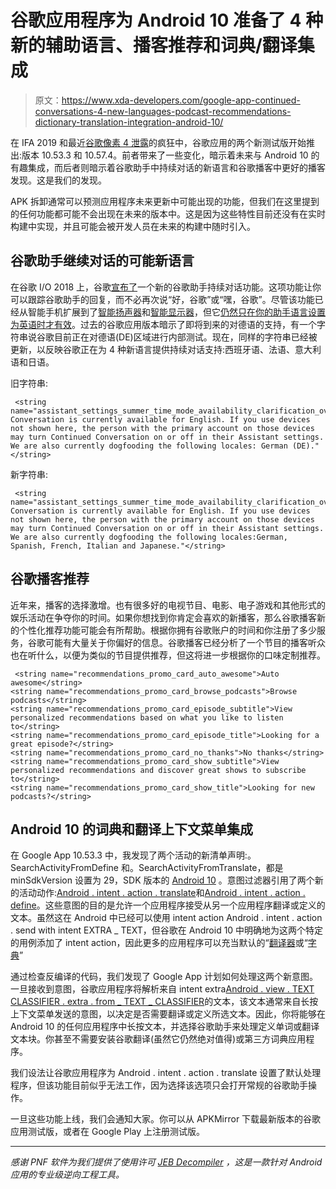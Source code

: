 # 谷歌应用程序为 Android 10 准备了 4 种新的辅助语言、播客推荐和词典/翻译集成

> 原文：<https://www.xda-developers.com/google-app-continued-conversations-4-new-languages-podcast-recommendations-dictionary-translation-integration-android-10/>

在 IFA 2019 和最近[谷歌像素 4 泄露](https://www.xda-developers.com/tag/google-pixel4/)的疯狂中，谷歌应用的两个新测试版开始推出:版本 10.53.3 和 10.57.4。前者带来了一些变化，暗示着未来与 Android 10 的有趣集成，而后者则暗示着谷歌助手中持续对话的新语言和谷歌播客中更好的播客发现。这是我们的发现。

APK 拆卸通常可以预测应用程序未来更新中可能出现的功能，但我们在这里提到的任何功能都可能不会出现在未来的版本中。这是因为这些特性目前还没有在实时构建中实现，并且可能会被开发人员在未来的构建中随时引入。

## 谷歌助手继续对话的可能新语言

在谷歌 I/O 2018 上，谷歌[宣布了](https://www.xda-developers.com/google-assistant-continued-conversations-multiple-searches-pretty-please/)一个新的谷歌助手持续对话功能。这项功能让你可以跟踪谷歌助手的回复，而不必再次说“好，谷歌”或“嘿，谷歌”。尽管该功能已经从智能手机扩展到了[智能扬声器](https://www.xda-developers.com/continued-conversations-google-home-more-countries/)和[智能显示器](https://www.xda-developers.com/continued-conversations-smart-displays/)，但它[仍然只在你的助手语言设置为英语时才有效](https://support.google.com/googlenest/answer/7685981?hl=en)。过去的谷歌应用版本暗示了即将到来的对德语的支持，有一个字符串说谷歌目前正在对德语(DE)区域进行内部测试。现在，同样的字符串已经被更新，以反映谷歌正在为 4 种新语言提供持续对话支持:西班牙语、法语、意大利语和日语。

旧字符串:

```
 <string name="assistant_settings_summer_time_mode_availability_clarification_override">"Continued Conversation is currently available for English. If you use devices not shown here, the person with the primary account on those devices may turn Continued Conversation on or off in their Assistant settings.
We are also currently dogfooding the following locales: German (DE)."</string> 
```

新字符串:

```
 <string name="assistant_settings_summer_time_mode_availability_clarification_override">"Continued Conversation is currently available for English. If you use devices not shown here, the person with the primary account on those devices may turn Continued Conversation on or off in their Assistant settings.
We are also currently dogfooding the following locales:German, Spanish, French, Italian and Japanese."</string> 
```

## 谷歌播客推荐

近年来，播客的选择激增。也有很多好的电视节目、电影、电子游戏和其他形式的娱乐活动在争夺你的时间。如果你想找到你肯定会喜欢的新播客，那么谷歌播客新的个性化推荐功能可能会有所帮助。根据你拥有谷歌账户的时间和你注册了多少服务，谷歌可能有大量关于你偏好的信息。谷歌播客已经分析了一个节目的播客听众也在听什么，以便为类似的节目提供推荐，但这将进一步根据你的口味定制推荐。

```
 <string name="recommendations_promo_card_auto_awesome">Auto awesome</string>
<string name="recommendations_promo_card_browse_podcasts">Browse podcasts</string>
<string name="recommendations_promo_card_episode_subtitle">View personalized recommendations based on what you like to listen to</string>
<string name="recommendations_promo_card_episode_title">Looking for a great episode?</string>
<string name="recommendations_promo_card_no_thanks">No thanks</string>
<string name="recommendations_promo_card_show_subtitle">View personalized recommendations and discover great shows to subscribe to</string>
<string name="recommendations_promo_card_show_title">Looking for new podcasts?</string> 
```

## Android 10 的词典和翻译上下文菜单集成

在 Google App 10.53.3 中，我发现了两个活动的新清单声明:。SearchActivityFromDefine 和。SearchActivityFromTranslate，都是 minSdkVersion 设置为 29，SDK 版本的 [Android 10](https://www.xda-developers.com/google-releases-stable-android-10-for-pixel-smartphones/) 。意图过滤器引用了两个新的活动动作:[Android . intent . action . translate](https://android.googlesource.com/platform/frameworks/base/+/android10-release/core/java/android/content/Intent.java#3862)和[Android . intent . action . define](https://android.googlesource.com/platform/frameworks/base/+/android10-release/core/java/android/content/Intent.java#3871)。这些意图的目的是允许一个应用程序接受从另一个应用程序翻译或定义的文本。虽然这在 Android 中已经可以使用 intent action Android . intent . action . send with intent EXTRA _ TEXT，但谷歌在 Android 10 中明确地为这两个特定的用例添加了 intent action，因此更多的应用程序可以充当默认的“[翻译器](https://android.googlesource.com/platform/frameworks/base/+/4bad09cd1d97e687c91c991396259070a6b62918)或“[字典](https://android.googlesource.com/platform/frameworks/base/+/e1f3ac064c2df9f70a9ac356314275273ef2ff97)”

通过检查反编译的代码，我们发现了 Google App 计划如何处理这两个新意图。一旦接收到意图，谷歌应用程序将解析来自 intent extra[Android . view . TEXT CLASSIFIER . extra . from _ TEXT _ CLASSIFIER](https://developer.android.com/reference/android/view/textclassifier/TextClassifier#EXTRA_FROM_TEXT_CLASSIFIER)的文本，该文本通常来自长按上下文菜单发送的意图，以决定是否需要翻译或定义所选文本。因此，你将能够在 Android 10 的任何应用程序中长按文本，并选择谷歌助手来处理定义单词或翻译文本块。你甚至不需要安装谷歌翻译(虽然它仍然绝对值得)或第三方词典应用程序。

我们设法让谷歌应用程序为 Android . intent . action . translate 设置了默认处理程序，但该功能目前似乎无法工作，因为选择该选项只会打开常规的谷歌助手操作。

一旦这些功能上线，我们会通知大家。你可以从 APKMirror 下载最新版本的谷歌应用测试版，或者在 Google Play 上注册测试版。

* * *

*感谢 PNF 软件为我们提供了使用许可 [JEB Decompiler](https://www.pnfsoftware.com/?aid=xdadev) ，这是一款针对 Android 应用的专业级逆向工程工具。*